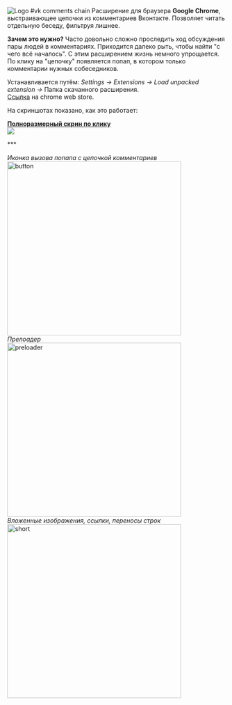 ![Logo](https://habrastorage.org/files/4bb/e28/c8d/4bbe28c8dc7848d0b008dea014a6ca94.png) 
#vk comments chain
Расширение для браузера <b>Google Chrome</b>, выстраивающее цепочки из комментариев Вконтакте. Позволяет читать отдельную беседу, фильтруя лишнее.

<b>Зачем это нужно?</b> Часто довольно сложно проследить ход обсуждения пары людей в комментариях. Приходится далеко рыть, чтобы найти "с чего всё началось". С этим расширением жизнь немного упрощается. По клику на "цепочку" появляется попап, в котором только комментарии нужных собеседников.

Устанавливается путём: <i>Settings -> Extensions -> Load unpacked extension -></i> Папка скачанного расширения.
<a href="https://chrome.google.com/webstore/detail/vkcommentschain/ojhbaaoencoeidckdklfmglkkidmndeb" ><br/>Ссылка</a> на chrome web store.

На скриншотах показано, как это работает:

<p><a href="https://habrastorage.org/files/b19/117/494/b19117494ae74fc39e5243d50841c9fd.png"><b>Полноразмерный скрин по клику</b><br><img src="https://habrastorage.org/files/f76/e84/faf/f76e84faf47d4ab6971454ac147ca8be.png" ></a> </p>
***

<p>
<i>Иконка вызова попапа с цепочкой комментариев</i><br>
<img alt="button" src="https://hsto.org/files/efc/3c8/a45/efc3c8a450dc45508d510b32b95f920a.png" title="button" width="400px" /><br>
<i>Прелоадер</i><br><img alt="preloader" src="https://habrastorage.org/files/08e/611/00b/08e61100b0e64d058406a43101f0b44b.png" title="preloader"  width="400px" /> 
 <br>
<i>Вложенные изображения, ссылки, переносы строк</i><br><img alt="short" src="https://habrastorage.org/files/cbf/ba7/14b/cbfba714b0aa48b8842914b0d414cbda.png" width="400px"/> </p>
